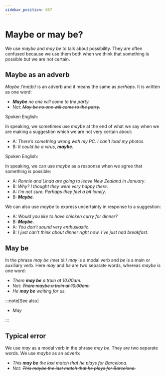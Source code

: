 ```yaml
---
sidebar_position: 087
---
```


# Maybe or may be?

We use *maybe* and *may be* to talk about possibility. They are often confused because we use them both when we think that something is possible but we are not certain.

## Maybe as an adverb

*Maybe* /ˈmeɪbi/ is an adverb and it means the same as *perhaps*. It is written as one word:

- ***Maybe*** *no one will come to the party.*
- Not: *~~May be no one will come to the party.~~*

Spoken English:

In speaking, we sometimes use *maybe* at the end of what we say when we are making a suggestion which we are not very certain about:

- A: *There’s something wrong with my PC. I can’t load my photos*.
- B: *It could be a virus*, ***maybe***.

Spoken English:

In speaking, we can use *maybe* as a response when we agree that something is possible:

- A: *Ronnie and Linda are going to leave New Zealand in January*.
- B: *Why? I thought they were very happy there*.
- A: *I’m not sure. Perhaps they feel a bit lonely*.
- B: ***Maybe***.

We can also use *maybe* to express uncertainty in response to a suggestion:

- A: *Would you like to have chicken curry for dinner?*
- B: ***Maybe***.
- A: *You don’t sound very enthusiastic*.
- B: *I just can’t think about dinner right now. I’ve just had breakfast*.

## May be

In the phrase *may be* /meɪ bi:/ *may* is a modal verb and *be* is a main or auxiliary verb. Here *may* and *be* are two separate words, whereas *maybe* is one word:

- *There **may be** a train at 10.00am.*
- Not: *~~There maybe a train at 10.00am.~~*
- *He **may be** waiting for us.*

:::note[See also]

- *May*

:::

## Typical error

We use *may* as a modal verb in the phrase *may be*. They are two separate words. We use *maybe* as an adverb:

- *This **may be** the last match that he plays for Barcelona.*
- Not: *~~This maybe the last match that he plays for Barcelona.~~*

